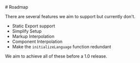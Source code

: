 # Roadmap

There are several features we aim to support but currently don't.

- Static Export support
- Simplify Setup
- Markup Interpolation
- Component Interpolation
- Make the `initializeLanguage` function redundant

We aim to achieve all of these before a 1.0 release.
